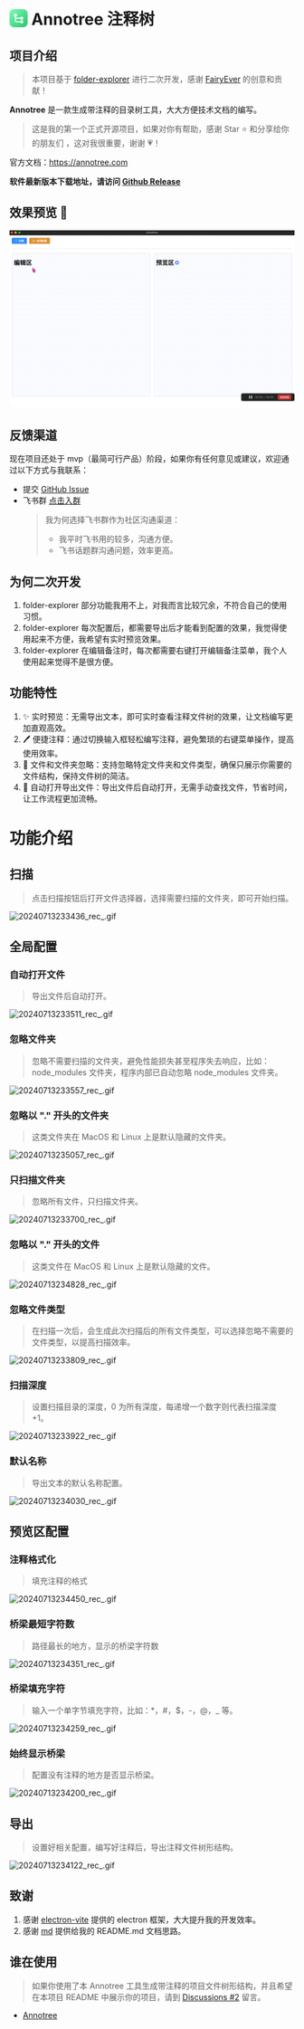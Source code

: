 # <img src="/resources/icon.png" width="32" alt="Annotree" style="vertical-align: middle; margin-right: 15x;"> <span style="vertical-align: middle" >Annotree 注释树</span>

## 项目介绍

> 本项目基于 [folder-explorer](https://github.com/d2-projects/folder-explorer) 进行二次开发，感谢 [FairyEver](https://github.com/FairyEver) 的创意和贡献！

**Annotree** 是一款生成带注释的目录树工具，大大方便技术文档的编写。

> 这是我的第一个正式开源项目，如果对你有帮助，感谢 Star ⭐️ 和分享给你的朋友们 ，这对我很重要，谢谢 💗！

官方文档：https://annotree.com

**软件最新版本下载地址，请访问 [Github Release](https://github.com/itchaox/annotree/releases)**

## 效果预览 🎉

![demo](/resources/demo.gif)

## 反馈渠道

现在项目还处于 mvp（最简可行产品）阶段，如果你有任何意见或建议，欢迎通过以下方式与我联系：

- 提交 [GitHub Issue](https://github.com/itchaox/annotree/issues)
- 飞书群 [点击入群](https://applink.feishu.cn/client/chat/chatter/add_by_link?link_token=e0aoc0d1-0df2-4cec-bb6f-97da6e754f5e)
  > 我为何选择飞书群作为社区沟通渠道：
  >
  > - 我平时飞书用的较多，沟通方便。
  > - 飞书话题群沟通问题，效率更高。

<!-- 官方文档： -->

## 为何二次开发

1.  folder-explorer 部分功能我用不上，对我而言比较冗余，不符合自己的使用习惯。
2.  folder-explorer 每次配置后，都需要导出后才能看到配置的效果，我觉得使用起来不方便，我希望有实时预览效果。
3.  folder-explorer 在编辑备注时，每次都需要右键打开编辑备注菜单，我个人使用起来觉得不是很方便。

## 功能特性

1. ✨ 实时预览：无需导出文本，即可实时查看注释文件树的效果，让文档编写更加直观高效。
2. 🖊️ 便捷注释：通过切换输入框轻松编写注释，避免繁琐的右键菜单操作，提高使用效率。
3. 🚫 文件和文件夹忽略：支持忽略特定文件夹和文件类型，确保只展示你需要的文件结构，保持文件树的简洁。
4. 📂 自动打开导出文件：导出文件后自动打开，无需手动查找文件，节省时间，让工作流程更加流畅。

# 功能介绍

## 扫描

> 点击扫描按钮后打开文件选择器，选择需要扫描的文件夹，即可开始扫描。

![20240713233436_rec_.gif](https://itchao-1318613604.cos.ap-chengdu.myqcloud.com/20240713233436_rec_.gif)

## 全局配置

### 自动打开文件

> 导出文件后自动打开。

![20240713233511_rec_.gif](https://itchao-1318613604.cos.ap-chengdu.myqcloud.com/20240713233511_rec_.gif)

### 忽略文件夹

> 忽略不需要扫描的文件夹，避免性能损失甚至程序失去响应，比如：node_modules 文件夹，程序内部已自动忽略 node_modules 文件夹。

![20240713233557_rec_.gif](https://itchao-1318613604.cos.ap-chengdu.myqcloud.com/20240713233557_rec_.gif)

### 忽略以 "." 开头的文件夹

> 这类文件夹在 MacOS 和 Linux 上是默认隐藏的文件夹。

![20240713235057_rec_.gif](https://itchao-1318613604.cos.ap-chengdu.myqcloud.com/20240713235057_rec_.gif)

### 只扫描文件夹

> 忽略所有文件，只扫描文件夹。

![20240713233700_rec_.gif](https://itchao-1318613604.cos.ap-chengdu.myqcloud.com/20240713233700_rec_.gif)

### 忽略以 "." 开头的文件

> 这类文件在 MacOS 和 Linux 上是默认隐藏的文件。

![20240713234828_rec_.gif](https://itchao-1318613604.cos.ap-chengdu.myqcloud.com/20240713234828_rec_.gif)

### 忽略文件类型

> 在扫描一次后，会生成此次扫描后的所有文件类型，可以选择忽略不需要的文件类型，以提高扫描效率。

![20240713233809_rec_.gif](https://itchao-1318613604.cos.ap-chengdu.myqcloud.com/20240713233809_rec_.gif)

### 扫描深度

> 设置扫描目录的深度，0 为所有深度，每递增一个数字则代表扫描深度 +1。

![20240713233922_rec_.gif](https://itchao-1318613604.cos.ap-chengdu.myqcloud.com/20240713233922_rec_.gif)

### 默认名称

> 导出文本的默认名称配置。

![20240713234030_rec_.gif](https://itchao-1318613604.cos.ap-chengdu.myqcloud.com/20240713234030_rec_.gif)

## 预览区配置

### 注释格式化

> 填充注释的格式

![20240713234450_rec_.gif](https://itchao-1318613604.cos.ap-chengdu.myqcloud.com/20240713234450_rec_.gif)

### 桥梁最短字符数

> 路径最长的地方，显示的桥梁字符数

![20240713234351_rec_.gif](https://itchao-1318613604.cos.ap-chengdu.myqcloud.com/20240713234351_rec_.gif)

### 桥梁填充字符

> 输入一个单字节填充字符，比如：\*，\#，\$，\-，\@，\_ 等。

![20240713234259_rec_.gif](https://itchao-1318613604.cos.ap-chengdu.myqcloud.com/20240713234259_rec_.gif)

### 始终显示桥梁

> 配置没有注释的地方是否显示桥梁。

![20240713234200_rec_.gif](https://itchao-1318613604.cos.ap-chengdu.myqcloud.com/20240713234200_rec_.gif)

## 导出

> 设置好相关配置，编写好注释后，导出注释文件树形结构。

![20240713234122_rec_.gif](https://itchao-1318613604.cos.ap-chengdu.myqcloud.com/20240713234122_rec_.gif)

## 致谢

1. 感谢 [electron-vite](https://github.com/alex8088/electron-vite) 提供的 electron 框架，大大提升我的开发效率。
2. 感谢 [md](https://github.com/doocs/md) 提供给我的 README.md 文档思路。

## 谁在使用

> 如果你使用了本 Annotree 工具生成带注释的项目文件树形结构，并且希望在本项目 README 中展示你的项目，请到 [Discussions #2](https://github.com/itchaox/annotree/discussions/2) 留言。

- [Annotree](https://github.com/itchaox/annotree)
